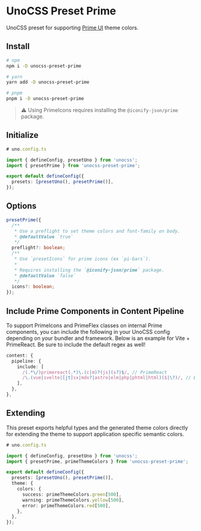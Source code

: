 # UnoCSS Preset Prime

UnoCSS preset for supporting [Prime UI](https://www.primefaces.org/) theme colors.

## Install

```bash
# npm
npm i -D unocss-preset-prime

# yarn
yarn add -D unocss-preset-prime

# pnpm
pnpm i -D unocss-preset-prime
```

> :warning: Using PrimeIcons requires installing the `@iconify-json/prime` package.

## Initialize

```ts
# uno.config.ts

import { defineConfig, presetUno } from 'unocss';
import { presetPrime } from 'unocss-preset-prime';

export default defineConfig({
  presets: [presetUno(), presetPrime()],
});
```

## Options

```ts
presetPrime({
  /**
   * Use a preflight to set theme colors and font-family on body.
   * @defaultValue `true`
   */
  preflight?: boolean;
  /**
   * Use `presetIcons` for prime icons (ex `pi-bars`).
   *
   * Requires installing the `@iconify-json/prime` package.
   * @defaultValue `false`
   */
  icons?: boolean;
});
```

## Include Prime Components in Content Pipeline

To support PrimeIcons and PrimeFlex classes on internal Prime components, you can include the following in your UnoCSS config depending on your bundler and framework. Below is an example for Vite + PrimeReact. Be sure to include the default regex as well!

```ts
content: {
  pipeline: {
    include: [
      /(.*\/)primereact(.*)\.(c|m)?(js)(x?)$/, // PrimeReact
      /\.(vue|svelte|[jt]sx|mdx?|astro|elm|php|phtml|html)($|\?)/, // Default
    ],
  },
},
```

## Extending

This preset exports helpful types and the generated theme colors directly for extending the theme to support application specific semantic colors.

```ts
# uno.config.ts

import { defineConfig, presetUno } from 'unocss';
import { presetPrime, primeThemeColors } from 'unocss-preset-prime';

export default defineConfig({
  presets: [presetUno(), presetPrime()],
  theme: {
    colors: {
      success: primeThemeColors.green[500],
      warning: primeThemeColors.yellow[500],
      error: primeThemeColors.red[500],
    },
  },
});
```
